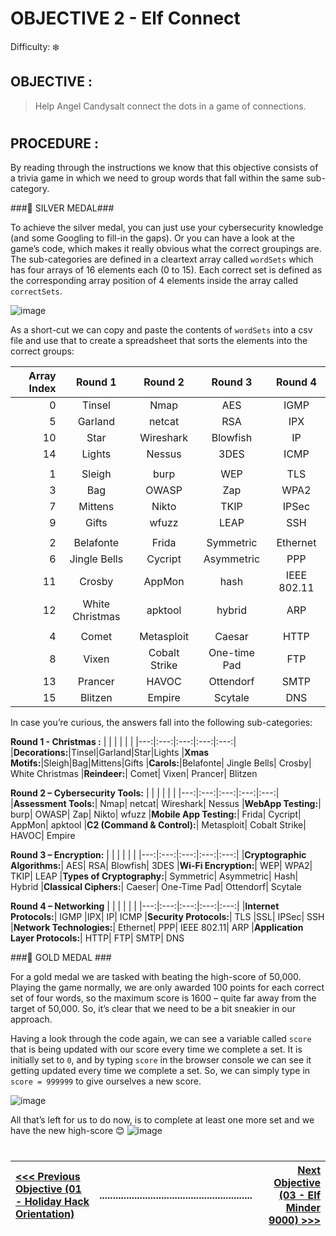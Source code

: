# OBJECTIVE 2 - Elf Connect #
Difficulty: ❄️
## OBJECTIVE : ##
>Help Angel Candysalt connect the dots in a game of connections.
#  

## PROCEDURE : ##
By reading through the instructions we know that this objective consists of a trivia game in which we need to group words that fall within the same sub-category.

###🥈 SILVER MEDAL###

To achieve the silver medal, you can just use your cybersecurity knowledge (and some Googling to fill-in the gaps).  Or you can have a look at the game’s code, which makes it really obvious what the correct groupings are. The sub-categories are defined in a cleartext array called `wordSets` which has four arrays of 16 elements each (0 to 15).  Each correct set is defined as the corresponding array position of 4 elements inside the array called `correctSets`. 

![image](https://github.com/user-attachments/assets/21c0fa34-c883-4fa2-8985-b9d2e63742f8)

As a short-cut we can copy and paste the contents of `wordSets` into a csv file and use that to create a spreadsheet that sorts the elements into the correct groups:

Array Index|Round 1|Round 2|Round 3|Round 4
---:|:---:|:---:|:---:|:---:|
0|Tinsel|Nmap|AES|IGMP|
5|Garland|netcat|RSA|IPX
10|Star|Wireshark|Blowfish|IP
14|Lights|Nessus|3DES|ICMP
 | | | | |
1|Sleigh|burp|WEP|TLS
3|Bag|OWASP|Zap|WPA2|SSL
7|Mittens|Nikto|TKIP|IPSec
9|Gifts|wfuzz|LEAP|SSH
 | | | | |
2|Belafonte|Frida|Symmetric|Ethernet
6|Jingle Bells|Cycript|Asymmetric|PPP
11|Crosby|AppMon|hash|IEEE 802.11
12|White Christmas|apktool|hybrid|ARP
| | | | |				
4|Comet|Metasploit|Caesar|HTTP
8|Vixen|Cobalt Strike|One-time Pad|FTP
13|Prancer|HAVOC|Ottendorf|SMTP
15|Blitzen|Empire|Scytale|DNS

In case you’re curious, the answers fall into the following sub-categories:

**Round 1 - Christmas :**
|    |     |     |     |     |
|---:|:---:|:---:|:---:|:---:|
|__Decorations:__|Tinsel|Garland|Star|Lights
|__Xmas Motifs:__|Sleigh|Bag|Mittens|Gifts
|__Carols:__|Belafonte|	Jingle Bells|	Crosby|	White Christmas
|__Reindeer:__|	Comet|	Vixen|	Prancer|	Blitzen

**Round 2 – Cybersecurity Tools:**
|    |     |     |     |     |
|---:|:---:|:---:|:---:|:---:|
|__Assessment Tools:__|	Nmap|	netcat|	Wireshark|	Nessus
|__WebApp Testing:__|	burp|	OWASP| Zap|	Nikto|	wfuzz
|__Mobile App Testing:__|	Frida|	Cycript|	AppMon|	apktool
|__C2 (Command & Control):__|	Metasploit|	Cobalt Strike|	HAVOC|	Empire

**Round 3 – Encryption:**
|    |     |     |     |     |
|---:|:---:|:---:|:---:|:---:|
|__Cryptographic Algorithms:__|	AES|	RSA|	Blowfish|	3DES
|__Wi-Fi Encryption:__|	WEP|	WPA2|	TKIP|	LEAP
|__Types of Cryptography:__|	Symmetric|	Asymmetric|	Hash|	Hybrid
|__Classical Ciphers:__|	Caeser|	One-Time Pad|	Ottendorf|	Scytale

**Round 4 – Networking**
|    |     |     |     |     |
|---:|:---:|:---:|:---:|:---:|
|__Internet Protocols:__|	IGMP	|IPX|	IP|	ICMP
|__Security Protocols:__|	TLS	|SSL|	IPSec|	SSH
|__Network Technologies:__|	Ethernet|	PPP|	IEEE 802.11|	ARP
|__Application Layer Protocols:__|	HTTP|	FTP|	SMTP|	DNS

###🥇 GOLD MEDAL ###

For a gold medal we are tasked with beating the high-score of 50,000.  Playing the game normally, we are only awarded 100 points for each correct set of four words, so the maximum score is 1600 – quite far away from the target of 50,000.  So, it’s clear that we need to be a bit sneakier in our approach.

Having a look through the code again, we can see a variable called `score` that is being updated with our score every time we complete a set.  It is initially set to `0`, and by typing `score` in the browser console we can see it getting updated every time we complete a set.  So, we can simply type in `score = 999999` to give ourselves a new score.

![image](https://github.com/user-attachments/assets/281b77c7-072b-45d8-93fb-803bbb02655b)


All that’s left for us to do now, is to complete at least one more set and we have the new high-score 😊
![image](https://github.com/user-attachments/assets/dc299621-6ccc-4a4f-9641-83f70d93321a)


#
[<<< Previous Objective (01 - Holiday Hack Orientation)](OBJECTIVE%2001%20-%20Holiday%20Hack%20orientation.md)|.........................................................| [Next Objective (03 - Elf Minder 9000) >>>](OBJECTIVE%2003%20-%20Elf%20Minder%209000.md)|
:-|--|-:



